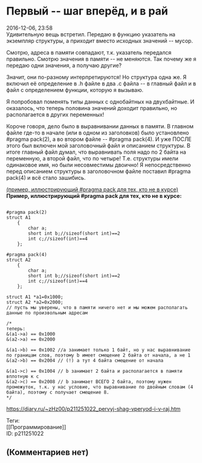 Первый -- шаг вперёд, и в рай
=============================

  
2016-12-06, 23:58  
 Удивительную вещь встретил. Передаю в функцию указатель на экземпляр структуры, а приходит вместо исходных значений -- мусор.   
   
 Смотрю, адреса в памяти совпадают, т.к. указатель передался правильно. Смотрю значения в памяти -- не меняются. Так почему же я передаю одни значения, а получаю другие?   
   
 Значит, они по-разному интерпретируются! Но структура одна же. Я включил её определение в .h файле в два .c файла -- в главный файл и в файл с определением функции, которую я вызываю.   
   
 Я попробовал поменять типы данных с однобайтных на двухбайтные. И оказалось, что теперь половина значений доходит правильно, но располагается в других переменных!   
   
 Короче говоря, дело было в выравнивании данных в памяти. В главном файле где-то в начале (или в одном из заголовков) было установлено #pragma pack(2), а во втором файле -- #pragma pack(4). И уже ПОСЛЕ этого был включен мой заголовочный файл и описанием структуры. В итоге главный файл думал, что выравнивать поля надо по 2 байта на переменную, а второй файл, что по четыре! Т.е. структуры имели одинаковое имя, но были несовместимы двоично! Я непосредственно перед описанием структуры в заголовочном файле поставил #pragma pack(4) и всё стало зашибись.   
   
  [(пример, иллюстрирующий #pragma pack для тех, кто не в курсе)](https://zHz00.diary.ru/p211251022.htm?index=1#linkmore211251022m1)      
  **Пример, иллюстрирующий #pragma pack для тех, кто не в курсе:**    
 
```
  
#pragma pack(2)  
struct A1  
	{  
		char a;  
		short int b;//sizeof(short int)==2  
		int c;//sizeof(int)==4  
	};  
  
#pragma pack(4)  
struct A2  
	{  
		char a;  
		short int b;//sizeof(short int)==2  
		int c;//sizeof(int)==4  
	};  
  
struct A1 *a1=0x1000;  
struct A2 *a2=0x2000;  
// пусть мы уверены, что в памяти ничего нет и мы можем располагать данные по произвольным адресам  
  
/*  
теперь:  
&(a1->a) == 0x1000  
&(a2->a) == 0x2000  
  
&(a1->b) == 0x1002 //a занимает только 1 байт, но у нас выравнивание по границам слов, поэтому b имеет смещение 2 байта от начала, а не 1  
&(a2->b) == 0x2004 // (!) а тут 4 байта смещение от начала  
  
&(a1->c) == 0x1004 // b занимает 2 байта и располагается в памяти вплотную к c  
&(a2->c) == 0x2008 // b занимает ВСЕГО 2 байта, поэтому нужен промежуток, т.к. у нас условие, что выравнивание по двойным словам (4 байта), поэтому c получает смещение 8.  
*/  

```
     
  
<https://diary.ru/~zHz00/p211251022_pervyj-shag-vperyod-i-v-raj.htm>  
  
Теги:  
[[Программирование]]  
ID: p211251022  


(Комментариев нет)
------------------